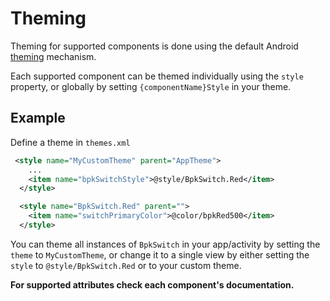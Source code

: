 # Theming

Theming for supported components is done using the default Android [theming](https://developer.android.com/guide/topics/ui/look-and-feel/themes) mechanism.

Each supported component can be themed individually using the `style` property, or globally by setting `{componentName}Style` in your theme.

## Example

Define a theme in `themes.xml`

```xml
 <style name="MyCustomTheme" parent="AppTheme">
    ...
    <item name="bpkSwitchStyle">@style/BpkSwitch.Red</item>
  </style>

  <style name="BpkSwitch.Red" parent="">
    <item name="switchPrimaryColor">@color/bpkRed500</item>
  </style>
```

You can theme all instances of `BpkSwitch` in your app/activity by setting the `theme` to `MyCustomTheme`, or change it to a single view by either setting the `style` to `@style/BpkSwitch.Red` or to your custom theme.

__For supported attributes check each component's documentation.__